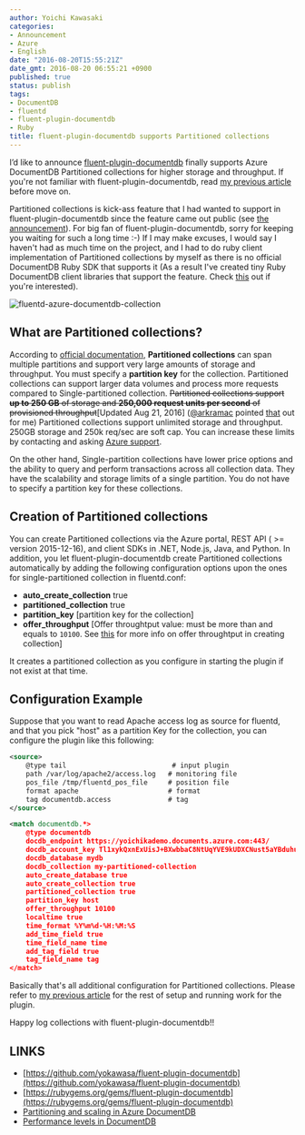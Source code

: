 ```yaml
---
author: Yoichi Kawasaki
categories:
- Announcement
- Azure
- English
date: "2016-08-20T15:55:21Z"
date_gmt: 2016-08-20 06:55:21 +0900
published: true
status: publish
tags:
- DocumentDB
- fluentd
- fluent-plugin-documentdb
- Ruby
title: fluent-plugin-documentdb supports Partitioned collections
---
```


I&rsquo;d like to announce [fluent-plugin-documentdb](https://github.com/yokawasa/fluent-plugin-documentdb) finally supports Azure DocumentDB Partitioned collections for higher storage and throughput. If you're not familiar with fluent-plugin-documentdb, read [my previous article](http://unofficialism.info/posts/collecting-logs-into-azure-documentdb-using-fluent-plugin-documentdb/) before move on.

Partitioned collections is kick-ass feature that I had wanted to support in fluent-plugin-documentdb since the feature came out public (see [the announcement](https://azure.microsoft.com/ja-jp/updates/documentdb-partitioned-collections-for-higher-storage-and-throughput/)). For big fan of fluent-plugin-documentdb, sorry for keeping you waiting for such a long time :-) If I may make excuses, I would say I haven't had as much time on the project, and I had to do ruby client implementation of Partitioned collections by myself as there is no official DocumentDB Ruby SDK that supports it (As a result I've created tiny Ruby DocumentDB client libraries that support the feature. Check [this](https://github.com/yokawasa/fluent-plugin-documentdb/tree/master/lib/fluent/plugin/documentdb) out if you're interested). 

![fluentd-azure-documentdb-collection](https://c3.staticflickr.com/9/8178/28479238194_845ca59186_c.jpg)

## What are Partitioned collections?

According to [ official documentation](https://azure.microsoft.com/en-us/documentation/articles/documentdb-partition-data/), **Partitioned collections** can span multiple partitions and support very large amounts of storage and throughput. You must specify a **partition key** for the collection. Partitioned collections can support larger data volumes and process more requests compared to Single-partitioned collection. ~~Partitioned collections support **up to 250 GB** of storage and **250,000 request units per second** of provisioned throughput~~[Updated Aug 21, 2016] ([@arkramac](https://twitter.com/arkramac) pointed [that](https://twitter.com/yokawasa/status/766908784467783680) out for me) Partitioned collections support unlimited storage and throughput. 250GB storage and 250k req/sec are soft cap. You can increase these limits by contacting and asking [Azure support](https://azure.microsoft.com/en-us/documentation/articles/documentdb-increase-limits/). 

On the other hand, Single-partition collections have lower price options and the ability to query and perform transactions across all collection data. They have the scalability and storage limits of a single partition. You do not have to specify a partition key for these collections.

## Creation of Partitioned collections

You can create Partitioned collections via the Azure portal, REST API ( >= version 2015-12-16), and client SDKs in .NET, Node.js, Java, and Python. In addition, you let fluent-plugin-documentdb create Partitioned collections automatically by adding the following configuration options upon the ones for single-partitioned collection in fluentd.conf: 

- **auto_create_collection** true
- **partitioned_collection** true
- **partition_key** [partition key for the collection]
- **offer_throughput** [Offer throughtput value: must be more than and equals to `10100`. See [this](https://azure.microsoft.com/en-us/documentation/articles/documentdb-create-collection/) for more info on offer throughtput in creating collection]

It creates a partitioned collection as you configure in starting the plugin if not exist at that time.

## Configuration Example

Suppose that you want to read Apache access log as source for fluentd, and that you pick "host" as a partition Key for the collection, you can configure the plugin like this following:

```xml
<source>
    @type tail                          # input plugin
    path /var/log/apache2/access.log   # monitoring file
    pos_file /tmp/fluentd_pos_file     # position file
    format apache                      # format
    tag documentdb.access              # tag
</source>

<match documentdb.*>
    @type documentdb
    docdb_endpoint https://yoichikademo.documents.azure.com:443/
    docdb_account_key Tl1xykQxnExUisJ+BXwbbaC8NtUqYVE9kUDXCNust5aYBduhui29Xtxz3DLP88PayjtgtnARc1PW+2wlA6jCJw==
    docdb_database mydb
    docdb_collection my-partitioned-collection
    auto_create_database true
    auto_create_collection true
    partitioned_collection true 
    partition_key host
    offer_throughput 10100
    localtime true
    time_format %Y%m%d-%H:%M:%S
    add_time_field true
    time_field_name time
    add_tag_field true
    tag_field_name tag
</match>
```

Basically that's all additional configuration for Partitioned collections. Please refer to [my previous article](http://unofficialism.info/posts/collecting-logs-into-azure-documentdb-using-fluent-plugin-documentdb/) for the rest of setup and running work for the plugin. 

Happy log collections with fluent-plugin-documentdb!! 

## LINKS

- [https://github.com/yokawasa/fluent-plugin-documentdb](https://github.com/yokawasa/fluent-plugin-documentdb)
- [https://rubygems.org/gems/fluent-plugin-documentdb](https://rubygems.org/gems/fluent-plugin-documentdb)
- [Partitioning and scaling in Azure DocumentDB](https://azure.microsoft.com/en-us/documentation/articles/documentdb-partition-data/)
- [Performance levels in DocumentDB](https://azure.microsoft.com/en-us/documentation/articles/documentdb-performance-levels/)
